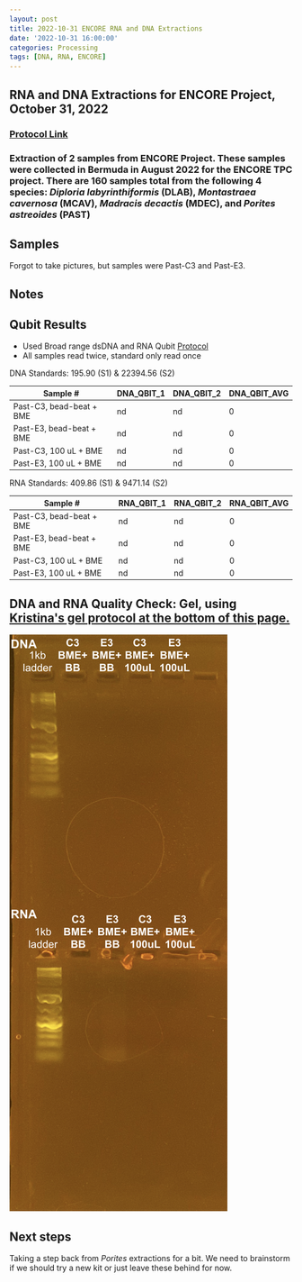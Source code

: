 ```yaml
---
layout: post
title: 2022-10-31 ENCORE RNA and DNA Extractions
date: '2022-10-31 16:00:00'
categories: Processing
tags: [DNA, RNA, ENCORE]
---
```


## RNA and DNA Extractions for ENCORE Project, October 31, 2022

### [Protocol Link](https://zdellaert.github.io/ZD_Putnam_Lab_Notebook/Protocols_Zymo_Quick_DNA_RNA_Miniprep_Plus/)

### Extraction of 2 samples from ENCORE Project. These samples were collected in Bermuda in August 2022 for the ENCORE TPC project. There are 160 samples total from the following 4 species: *Diploria labyrinthiformis* (DLAB), *Montastraea cavernosa* (MCAV), *Madracis decactis* (MDEC), and *Porites astreoides* (PAST)

## Samples

Forgot to take pictures, but samples were Past-C3 and Past-E3.

## Notes


## Qubit Results

- Used Broad range dsDNA and RNA Qubit [Protocol](https://meschedl.github.io/MESPutnam_Open_Lab_Notebook/Qubit-Protocol/)
- All samples read twice, standard only read once

 DNA Standards: 195.90 (S1) & 22394.56 (S2)

| Sample #                   | DNA_QBIT_1 | DNA_QBIT_2 | DNA_QBIT_AVG |
|----------------------------|------------|------------|--------------|
| Past-C3, bead-beat + BME   | nd         | nd         | 0            |
| Past-E3, bead-beat + BME   | nd         | nd         | 0            |
| Past-C3, 100 uL + BME      | nd         | nd         | 0            |
| Past-E3, 100 uL + BME      | nd         | nd         | 0            |

 RNA Standards: 409.86 (S1) & 9471.14 (S2)

| Sample #                   | RNA_QBIT_1 | RNA_QBIT_2 | RNA_QBIT_AVG |
|----------------------------|------------|------------|--------------|
| Past-C3, bead-beat + BME   | nd         | nd         | 0            |
| Past-E3, bead-beat + BME   | nd         | nd         | 0            |
| Past-C3, 100 uL + BME      | nd         | nd         | 0            |
| Past-E3, 100 uL + BME      | nd         | nd         | 0            |

## DNA and RNA Quality Check: Gel, using [Kristina's gel protocol at the bottom of this page.](https://zdellaert.github.io/ZD_Putnam_Lab_Notebook/Protocols_Zymo_Quick_DNA_RNA_Miniprep_Plus/)

![2022-10-31-gel.JPG](https://github.com/zdellaert/ZD_Putnam_Lab_Notebook/blob/master/images/gels/2022-10-31-gel.JPG?raw=true)

## Next steps

Taking a step back from *Porites* extractions for a bit. We need to brainstorm if we should try a new kit or just leave these behind for now.
